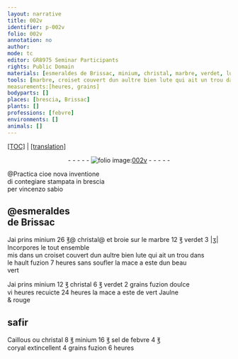```yaml
---
layout: narrative
title: 002v
identifier: p-002v
folio: 002v
annotation: no
author:
mode: tc
editor: GR8975 Seminar Participants
rights: Public Domain
materials: [esmeraldes de Brissac, minium, christal, marbre, verdet, lute, safir, Caillous, sel de febvre, coryal]
tools: [marbre, croiset couvert dun aultre bien lute qui ait un trou dans le hault]
measurements:[heures, grains]
bodyparts: []
places: [brescia, Brissac]
plants: []
professions: [febvre]
environments: []
animals: []
---
```


 <p><a href="{{ site.baseurl }}/diplomatic/">[TOC]</a> | <a href="{{ site.baseurl }}/texts/p-002v_tl/" target="_blank">[translation]</a></p><div class="folio" align="center">- - - - - <a href="http://gallica.bnf.fr/ark:/12148/btv1b10500001g/f10.image" target="_blank"><img src="https://cu-mkp.github.io/2017-workshop-edition/assets/photo-icon.png" alt="folio image: " style="display:inline-block; margin-bottom:-3px;"/>002v</a> - - - - - </div>  
  
@Practica cioe nova inventione<br/>di contegiare stampata in <span class="pl">brescia</span><br/>per vincenzo sabio
 
 
  

## <span class="add">@<span class="m">esmeraldes<br/> de <span class="pl">Brissac</span></span></span>

 
Jai prins <span class="m">miniu<span class="exp">m</span></span> 26 <span class="ms">℥</span>@ <span class="m"><span class="exp">christ</span>al</span>@<span class="add"><span class="ill"></span> et broie sur le <span class="tl"><span class="m">marbre</span></span></span> 12 <span class="ms">℥</span> <span class="m">v<span class="exp">er</span>det</span> 3 <span class="ms">|ʒ|</span> Incorpore<span class="add">s</span> le tout ensemble<br/> mis dans un <span class="tl"><span class="exp">crois</span>et couvert dun a<span class="exp">ultr</span>e bien <span class="m">lute</span> qui ai<span class="add">t</span> un trou dans<br/> le hault</span> fuzion 7 <span class="ms"><span class="tmp">heures</span></span> sans soufler la mace a este dun beau<br/> v<span class="exp">er</span>t
 
Jai prins <span class="m">miniu<span class="exp">m</span></span> 12 <span class="ms">℥</span> <span class="m"><span class="exp">christ</span>al</span> 6 <span class="ms">℥</span> <span class="m">v<span class="exp">er</span>det</span> 2 <span class="ms">grains</span> fuzion doulce<br/> vi <span class="ms"><span class="tmp">heures</span></span> recuicte 24 <span class="ms"><span class="tmp">heures</span></span> la mace a este de v<span class="exp">er</span>t Jaulne<br/> & rouge
 
 
  

## <span class="m">safir</span>

 
<span class="m">Caillous</span> ou <span class="m"><span class="exp">christ</span>al</span> 8 <span class="ms">℥</span> <span class="m">miniu<span class="exp">m</span></span> 16 <span class="ms">℥</span> <span class="m">sel de <span class="pro">febvre</span></span> 4 <span class="ms">℥</span><br/> <span class="unc"><span class="m">coryal</span></span> extincellent 4 <span class="ms">grains</span> fuzion <span class="unc">6</span> <span class="ms"><span class="tmp">heures</span></span>
 
 
